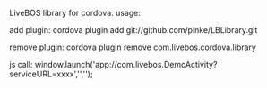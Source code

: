 LiveBOS library for cordova.
usage:

add plugin:
cordova plugin add git://github.com/pinke/LBLibrary.git

remove plugin:
cordova plugin remove com.livebos.cordova.library


js call:
window.launch('app://com.livebos.DemoActivity?serviceURL=xxxx','','');
